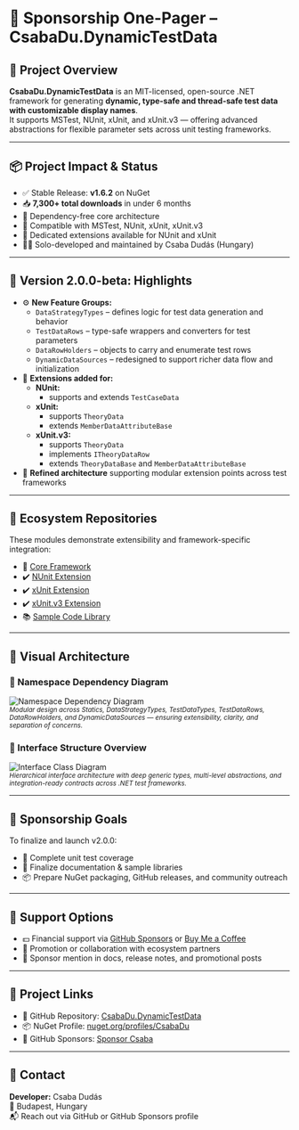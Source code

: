﻿# 📄 Sponsorship One-Pager – CsabaDu.DynamicTestData

## 🧠 Project Overview  
**CsabaDu.DynamicTestData** is an MIT-licensed, open-source .NET framework for generating **dynamic, type-safe and thread-safe test data with customizable display names**.  
It supports MSTest, NUnit, xUnit, and xUnit.v3 — offering advanced abstractions for flexible parameter sets across unit testing frameworks.

---

## 📦 Project Impact & Status  
- ✅ Stable Release: **v1.6.2** on NuGet  
- 📥 **7,300+ total downloads** in under 6 months  
- 🧵 Dependency-free core architecture  
- 🤝 Compatible with MSTest, NUnit, xUnit, xUnit.v3  
- 🔗 Dedicated extensions available for NUnit and xUnit  
- 👨‍💻 Solo-developed and maintained by Csaba Dudás (Hungary)

---

## 🚀 Version 2.0.0-beta: Highlights  
- ⚙️ **New Feature Groups:**
  - `DataStrategyTypes` – defines logic for test data generation and behavior  
  - `TestDataRows` – type-safe wrappers and converters for test parameters  
  - `DataRowHolders` – objects to carry and enumerate test rows  
  - `DynamicDataSources` – redesigned to support richer data flow and initialization
- 🔗 **Extensions added for:**
  - **NUnit:**
    - supports and extends `TestCaseData`
  - **xUnit:**
    - supports `TheoryData`
    - extends `MemberDataAttributeBase`
  - **xUnit.v3:**
    - supports `TheoryData`
    - implements `ITheoryDataRow`
    - extends `TheoryDataBase` and `MemberDataAttributeBase`
- 🧩 **Refined architecture** supporting modular extension points across test frameworks

---

## 🔗 Ecosystem Repositories  
These modules demonstrate extensibility and framework-specific integration:

- 🌟 [Core Framework](https://github.com/CsabaDu/CsabaDu.DynamicTestData)  
- ✔️ [NUnit Extension](https://github.com/CsabaDu/CsabaDu.DynamicTestData.NUnit)  
- ✔️ [xUnit Extension](https://github.com/CsabaDu/CsabaDu.DynamicTestData.xUnit)  
- ✔️ [xUnit.v3 Extension](https://github.com/CsabaDu/CsabaDu.DynamicTestData.xUnit.v3)  
- 📚 [Sample Code Library](https://github.com/CsabaDu/CsabaDu.DynamicTestData.SampleCodes)

---

## 🧩 Visual Architecture

### 📐 Namespace Dependency Diagram  
![Namespace Dependency Diagram](https://raw.githubusercontent.com/CsabaDu/CsabaDu.DynamicTestData/refs/heads/v2_Beta/_Images/CsabaDu_DynamicTestData_NameSpacesDependencies.svg)  
<sub>*Modular design across Statics, DataStrategyTypes, TestDataTypes, TestDataRows, DataRowHolders, and DynamicDataSources — ensuring extensibility, clarity, and separation of concerns.*</sub>

### 🔬 Interface Structure Overview  
![Interface Class Diagram](https://raw.githubusercontent.com/CsabaDu/CsabaDu.DynamicTestData/refs/heads/v2_Beta/_Images/ClassDiagrams_v2/v2_Interfaces_all.png)  
<sub>*Hierarchical interface architecture with deep generic types, multi-level abstractions, and integration-ready contracts across .NET test frameworks.*</sub>

---

## 🎯 Sponsorship Goals  
To finalize and launch v2.0.0:
- 🧪 Complete unit test coverage  
- 📖 Finalize documentation & sample libraries  
- 📦 Prepare NuGet packaging, GitHub releases, and community outreach

---

## 🙏 Support Options  
- 💵 Financial support via [GitHub Sponsors](https://github.com/sponsors/CsabaDu) or [Buy Me a Coffee](https://ko-fi.com/csabadu)  
- 📣 Promotion or collaboration with ecosystem partners  
- 📌 Sponsor mention in docs, release notes, and promotional posts

---

## 🔗 Project Links  
- 🔧 GitHub Repository: [CsabaDu.DynamicTestData](https://github.com/CsabaDu/CsabaDu.DynamicTestData)  
- 📦 NuGet Profile: [nuget.org/profiles/CsabaDu](https://www.nuget.org/profiles/CsabaDu)  
- 💖 GitHub Sponsors: [Sponsor Csaba](https://github.com/sponsors/CsabaDu)

---

## 🙌 Contact  
**Developer:** Csaba Dudás  
📍 Budapest, Hungary  
📬 Reach out via GitHub or GitHub Sponsors profile
